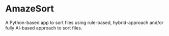 # AmazeSort
A Python-based app to sort files using rule-based, hybrid-approach and/or fully AI-based approach to sort files.
